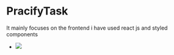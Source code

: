 # PracifyTask
  It mainly focuses on the frontend i have used react js and styled components
  - ![](https://github.com/sherlockholmes211/PracifyTask/blob/main/SS/PracifyTask.gif)
